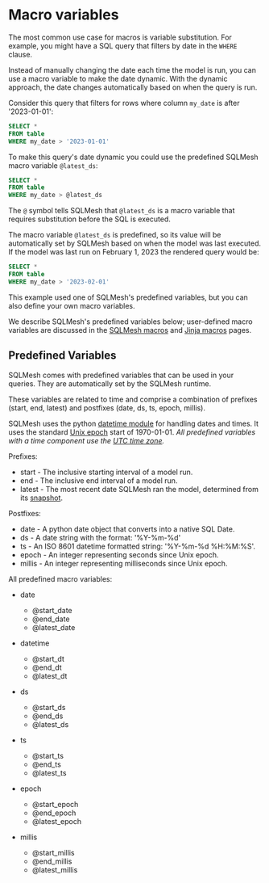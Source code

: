 # Macro variables

The most common use case for macros is variable substitution. For example, you might have a SQL query that filters by date in the `WHERE` clause. 

Instead of manually changing the date each time the model is run, you can use a macro variable to make the date dynamic. With the dynamic approach, the date changes automatically based on when the query is run. 

Consider this query that filters for rows where column `my_date` is after '2023-01-01':

```sql linenums="1"
SELECT *
FROM table
WHERE my_date > '2023-01-01'
```

To make this query's date dynamic you could use the predefined SQLMesh macro variable `@latest_ds`: 

```sql linenums="1"
SELECT *
FROM table
WHERE my_date > @latest_ds
```

The `@` symbol tells SQLMesh that `@latest_ds` is a macro variable that requires substitution before the SQL is executed. 

The macro variable `@latest_ds` is predefined, so its value will be automatically set by SQLMesh based on when the model was last executed. If the model was last run on February 1, 2023 the rendered query would be:

```sql linenums="1"
SELECT *
FROM table
WHERE my_date > '2023-02-01'
```

This example used one of SQLMesh's predefined variables, but you can also define your own macro variables.

We describe SQLMesh's predefined variables below; user-defined macro variables are discussed in the [SQLMesh macros](./sqlmesh_macros.md#user-defined-variables) and [Jinja macros](./jinja_macros.md#user-defined-variables) pages.

## Predefined Variables
SQLMesh comes with predefined variables that can be used in your queries. They are automatically set by the SQLMesh runtime. 

These variables are related to time and comprise a combination of prefixes (start, end, latest) and postfixes (date, ds, ts, epoch, millis).

SQLMesh uses the python [datetime module](https://docs.python.org/3/library/datetime.html) for handling dates and times. It uses the standard [Unix epoch](https://en.wikipedia.org/wiki/Unix_time) start of 1970-01-01. *All predefined variables with a time component use the [UTC time zone](https://en.wikipedia.org/wiki/Coordinated_Universal_Time).*

Prefixes:

* start - The inclusive starting interval of a model run.
* end - The inclusive end interval of a model run.
* latest - The most recent date SQLMesh ran the model, determined from its [snapshot](../architecture/snapshots.md).

Postfixes:

* date - A python date object that converts into a native SQL Date.
* ds - A date string with the format: '%Y-%m-%d'
* ts - An ISO 8601 datetime formatted string: '%Y-%m-%d %H:%M:%S'.
* epoch - An integer representing seconds since Unix epoch.
* millis - An integer representing milliseconds since Unix epoch.

All predefined macro variables:

* date
    * @start_date
    * @end_date
    * @latest_date

* datetime
    * @start_dt
    * @end_dt
    * @latest_dt

* ds
    * @start_ds
    * @end_ds
    * @latest_ds

* ts
    * @start_ts
    * @end_ts
    * @latest_ts

* epoch
    * @start_epoch
    * @end_epoch
    * @latest_epoch

* millis
    * @start_millis
    * @end_millis
    * @latest_millis
